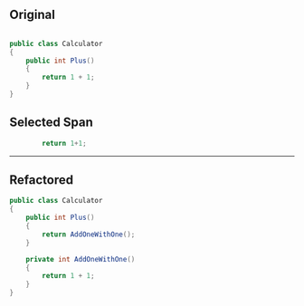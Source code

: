 ﻿## Original

```csharp

public class Calculator
{
    public int Plus()
    {
        return 1 + 1;
    }
}
```

## Selected Span

```csharp
        return 1+1;
```

---

## Refactored

```csharp
public class Calculator
{
    public int Plus()
    {
        return AddOneWithOne();
    }

    private int AddOneWithOne()
    {
        return 1 + 1;
    }
}
```